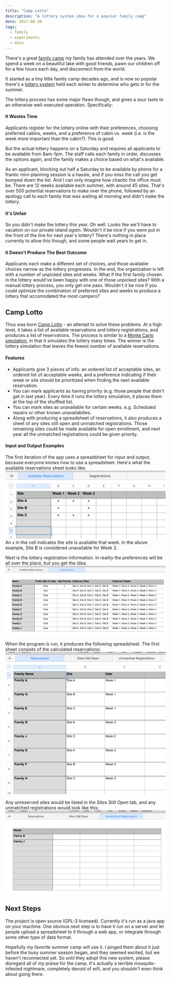 ```yaml
---
title: "Camp Lotto"
description: "A lottery system idea for a popular family camp"
date: 2017-08-30
tags:
  - family
  - experiments
  - data
---
```


There's a great [family camp](https://www.ymcamn.org/camps/camp_du_nord) my family has attended over the years.
We spend a week on a beautiful lake with good friends, pawn our children off for a few hours each day, and disconnect from the world.

It started as a tiny little family camp decades ago, and is now so popular there's a [lottery system](https://www.ymcamn.org/camps/camp_du_nord/family_camp/summer/summer_reservations__lottery) held each winter to determine who gets in for the summer.

The lottery process has some major flaws though, and gives a sour taste to an otherwise well-executed operation.  Specifically:

#### It Wastes Time
Applicants register for the lottery online with their preferences, choosing preferred cabins, weeks, and a preference of cabin vs. week (i.e. is the week more important than the cabin?).
This is good.

But the actual lottery happens on a Saturday and requires all applicants to be available from 8am-1pm.
The staff calls each family in order, discusses the options again, and the family makes a choice based on what's available.

As an applicant, blocking out half a Saturday to be available by phone for a frantic mini-planning session is a hassle, and if you miss the call you get bumped down the list.
And I can only imagine how chaotic the office must be.
There are 12 weeks available each summer, with around 45 sites.
That's over 500 potential reservations to make over the phone, followed by an apology call to each family that was waiting all morning and didn't make the lottery.

#### It's Unfair
So you didn't make the lottery this year.  Oh well.  Looks like we'll have to vacation on our private island _again_.  Wouldn't it be nice if you were put in the front of the line for next year's lottery?
There's nothing in place currently to allow this though, and some people wait years to get in.

#### It Doesn't Produce The Best Outcome
Applicants each make a different set of choices, and those available choices narrow as the lottery progresses.
In the end, the organization is left with a number of unpicked sites and weeks.
What if the first family chosen in the lottery would've been happy with one of those unpicked sites?
With a manual lottery process, you only get one pass.
Wouldn't it be nice if you could optimize the combination of preferred sites and weeks to produce a lottery that accomodated the most campers?

## Camp Lotto
Thus was born [Camp Lotto](https://github.com/dtanner/camplotto) - an attempt to solve these problems.
At a high level, it takes a list of available reservations and lottery registrations, and produces a list of reservations.
The process is similar to a [Monte Carlo simulation](https://en.wikipedia.org/wiki/Monte_Carlo_method),
in that it simulates the lottery many times.  The winner is the lottery simulation that leaves the fewest number of available reservations.

#### Features
- Applicants give 3 pieces of info: an ordered list of acceptable sites, an ordered list of acceptable weeks, and a preference indicating if their week or site should be prioritized when finding the next available reservation.
- You can mark applicants as having priority (e.g. those people that didn't get in last year). Every time it runs the lottery simulation, it places them at the top of the shuffled list.
- You can mark sites as unavailable for certain weeks.  e.g. Scheduled repairs or other known unavailabilies.
- Along with producing a spreadsheet of reservations, it also produces a sheet of any sites still open and unmatched registrations.
 Those remaining sites could be made available for open enrollment, and next year all the unmatched registrations could be given priority.


#### Input and Output Examples
The first iteration of the app uses a spreadsheet for input and output, because everyone knows how to use a spreadsheet. Here's what the available reservations sheet looks like:
![](/camplotto/input-available-reservations.png)\
An `x` in the cell indicates the site is available that week.  In the above example, Site B is considered unavailable for Week 2.

Next is the lottery registration information.  In reality the preferences will be all over the place, but you get the idea.
![](/camplotto/input-registrations.png)

When the program is run, it produces the following spreadsheet.  The first sheet consists of the calculated reservations:
![](/camplotto/output-reservations.png)

Any unreserved sites would be listed in the _Sites Still Open_ tab, and any unmatched registrations would look like this:
![](/camplotto/output-unmatched-registrations.png)

## Next Steps
The project is open source (GPL-3 licensed).  Currently it's run as a java app on your machine.
One obvious next step is to have it run on a server and let people upload a spreadsheet to it through a web app, or integrate through some other type of data format.

Hopefully my favorite summer camp will use it.
I pinged them about it just before the busy summer season began, and they seemed excited, but we haven't reconnected yet.
So until they adopt this new system, please disregard all of my praise for the camp.
It's actually a terrible mosquito-infested nightmare, completely devoid of wifi, and you shouldn't even think about going there.


